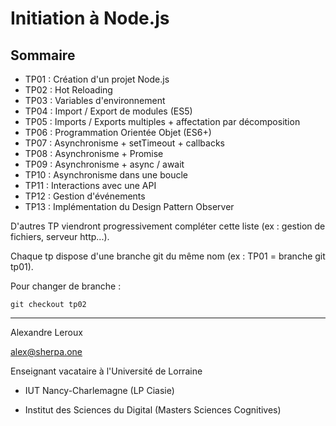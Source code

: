 # Initiation à Node.js

## Sommaire

- TP01 : Création d'un projet Node.js
- TP02 : Hot Reloading
- TP03 : Variables d'environnement
- TP04 : Import / Export de modules (ES5)
- TP05 : Imports / Exports multiples + affectation par décomposition
- TP06 : Programmation Orientée Objet (ES6+)
- TP07 : Asynchronisme + setTimeout + callbacks
- TP08 : Asynchronisme + Promise
- TP09 : Asynchronisme + async / await
- TP10 : Asynchronisme dans une boucle
- TP11 : Interactions avec une API
- TP12 : Gestion d'événements
- TP13 : Implémentation du Design Pattern Observer

D'autres TP viendront progressivement compléter cette liste (ex : gestion de fichiers, serveur http...).

Chaque tp dispose d'une branche git du même nom (ex : TP01 = branche git tp01).

Pour changer de branche :

```
git checkout tp02
```

---

Alexandre Leroux

alex@sherpa.one

Enseignant vacataire à l'Université de Lorraine

- IUT Nancy-Charlemagne (LP Ciasie)

- Institut des Sciences du Digital (Masters Sciences Cognitives)
